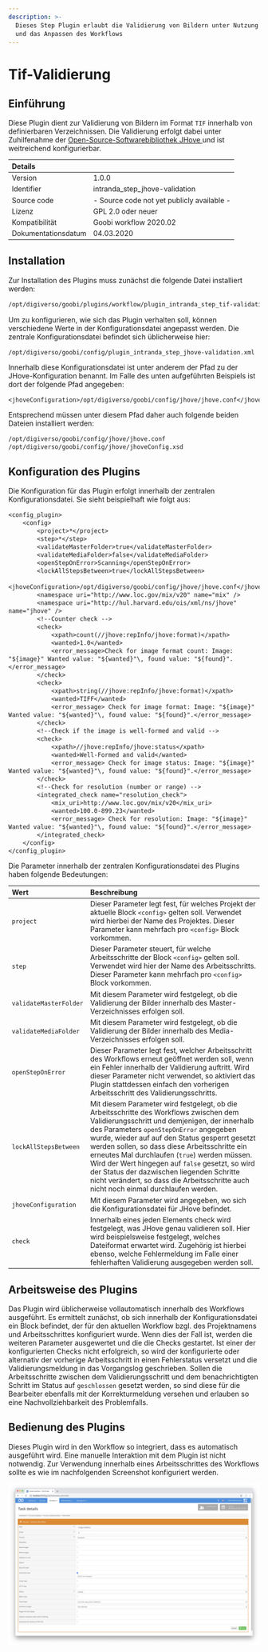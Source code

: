 ```yaml
---
description: >-
  Dieses Step Plugin erlaubt die Validierung von Bildern unter Nutzung von JHove
  und das Anpassen des Workflows
---
```


# Tif-Validierung

## Einführung

Diese Plugin dient zur Validierung von Bildern im Format `TIF` innerhalb von definierbaren Verzeichnissen. Die Validierung erfolgt dabei unter Zuhilfenahme der [Open-Source-Softwarebibliothek JHove ](https://jhove.openpreservation.org/)und ist weitreichend konfigurierbar.

| Details |  |
| :--- | :--- |
| Version | 1.0.0 |
| Identifier | intranda\_step\_jhove-validation |
| Source code | - Source code not yet publicly available - |
| Lizenz | GPL 2.0 oder neuer |
| Kompatibilität | Goobi workflow 2020.02 |
| Dokumentationsdatum | 04.03.2020 |

## Installation

Zur Installation des Plugins muss zunächst die folgende Datei installiert werden:

```bash
/opt/digiverso/goobi/plugins/workflow/plugin_intranda_step_tif-validation.jar
```

Um zu konfigurieren, wie sich das Plugin verhalten soll, können verschiedene Werte in der Konfigurationsdatei angepasst werden. Die zentrale Konfigurationsdatei befindet sich üblicherweise hier:

```bash
/opt/digiverso/goobi/config/plugin_intranda_step_jhove-validation.xml
```

Innerhalb diese Konfigurationsdatei ist unter anderem der Pfad zu der JHove-Konfiguration benannt. Im Falle des unten aufgeführten Beispiels ist dort der folgende Pfad angegeben:

```markup
<jhoveConfiguration>/opt/digiverso/goobi/config/jhove/jhove.conf</jhoveConfiguration>
```

Entsprechend müssen unter diesem Pfad daher auch folgende beiden Dateien installiert werden:

```markup
/opt/digiverso/goobi/config/jhove/jhove.conf
/opt/digiverso/goobi/config/jhove/jhoveConfig.xsd
```

## Konfiguration des Plugins

Die Konfiguration für das Plugin erfolgt innerhalb der zentralen Konfigurationsdatei. Sie sieht beispielhaft wie folgt aus:

```markup
<config_plugin>
    <config>
        <project>*</project>
        <step>*</step>
        <validateMasterFolder>true</validateMasterFolder>
        <validateMediaFolder>false</validateMediaFolder>
        <openStepOnError>Scanning</openStepOnError>
        <lockAllStepsBetween>true</lockAllStepsBetween>
        <jhoveConfiguration>/opt/digiverso/goobi/config/jhove/jhove.conf</jhoveConfiguration>
        <namespace uri="http://www.loc.gov/mix/v20" name="mix" />
        <namespace uri="http://hul.harvard.edu/ois/xml/ns/jhove" name="jhove" />
        <!--Counter check -->
        <check>
            <xpath>count(//jhove:repInfo/jhove:format)</xpath>
            <wanted>1.0</wanted>
            <error_message>Check for image format count: Image: "${image}" Wanted value: "${wanted}"\, found value: "${found}".</error_message>
        </check>
        <check>
            <xpath>string(//jhove:repInfo/jhove:format)</xpath>
            <wanted>TIFF</wanted>
            <error_message> Check for image format: Image: "${image}" Wanted value: "${wanted}"\, found value: "${found}".</error_message>
        </check>
        <!--Check if the image is well-formed and valid -->
        <check>
            <xpath>//jhove:repInfo/jhove:status</xpath>
            <wanted>Well-Formed and valid</wanted>
            <error_message> Check for image status: Image: "${image}" Wanted value: "${wanted}"\, found value: "${found}".</error_message>
        </check>
        <!--Check for resolution (number or range) -->
        <integrated_check name="resolution_check">
            <mix_uri>http://www.loc.gov/mix/v20</mix_uri>
            <wanted>100.0-899.23</wanted>
            <error_message> Check for resolution: Image: "${image}" Wanted value: "${wanted}"\, found value: "${found}".</error_message>
        </integrated_check>
    </config>
</config_plugin>
```

Die Parameter innerhalb der zentralen Konfigurationsdatei des Plugins haben folgende Bedeutungen:

| Wert | Beschreibung |
| :--- | :--- |
| `project` | Dieser Parameter legt fest, für welches Projekt der aktuelle Block `<config>` gelten soll. Verwendet wird hierbei der Name des Projektes. Dieser Parameter kann mehrfach pro `<config>` Block vorkommen. |
| `step` | Dieser Parameter steuert, für welche Arbeitsschritte der Block `<config>` gelten soll. Verwendet wird hier der Name des Arbeitsschritts. Dieser Parameter kann mehrfach pro `<config>` Block vorkommen. |
| `validateMasterFolder` | Mit diesem Parameter wird festgelegt, ob die Validierung der Bilder innerhalb des Master-Verzeichnisses erfolgen soll. |
| `validateMediaFolder` | Mit diesem Parameter wird festgelegt, ob die Validierung der Bilder innerhalb des Media-Verzeichnisses erfolgen soll. |
| `openStepOnError` | Dieser Parameter legt fest, welcher Arbeitsschritt des Workflows erneut geöffnet werden soll, wenn ein Fehler innerhalb der Validierung auftritt. Wird dieser Parameter nicht verwendet, so aktiviert das Plugin stattdessen einfach den vorherigen Arbeitsschritt des Validierungsschritts. |
| `lockAllStepsBetween` | Mit diesem Parameter wird festgelegt, ob die Arbeitsschritte des Workflows zwischen dem Validierungsschritt und demjenigen, der innerhalb des Parameters `openStepOnError` angegeben wurde, wieder auf auf den Status gesperrt gesetzt werden sollen, so dass diese Arbeitsschritte ein erneutes Mal durchlaufen \(`true`\) werden müssen. Wird der Wert hingegen auf `false` gesetzt, so wird der Status der dazwischen liegenden Schritte nicht verändert, so dass die Arbeitsschritte auch nicht noch einmal durchlaufen werden. |
| `jhoveConfiguration` | Mit diesem Parameter wird angegeben, wo sich die Konfigurationsdatei für JHove befindet. |
| `check` | Innerhalb eines jeden Elements check wird festgelegt, was JHove genau validieren soll. Hier wird beispielsweise festgelegt, welches Dateiformat erwartet wird. Zugehörig ist hierbei ebenso, welche Fehlermeldung im Falle einer fehlerhaften Validierung ausgegeben werden soll. |

## Arbeitsweise des Plugins

Das Plugin wird üblicherweise vollautomatisch innerhalb des Workflows ausgeführt. Es ermittelt zunächst, ob sich innerhalb der Konfigurationsdatei ein Block befindet, der für den aktuellen Workflow bzgl. des Projektnamens und Arbeitsschrittes konfiguriert wurde. Wenn dies der Fall ist, werden die weiteren Parameter ausgewertet und die die Checks gestartet. Ist einer der konfigurierten Checks nicht erfolgreich, so wird der konfigurierte oder alternativ der vorherige Arbeitsschritt in einen Fehlerstatus versetzt und die Validierungsmeldung in das Vorgangslog geschrieben. Sollen die Arbeitsschritte zwischen dem Validierungsschritt und dem benachrichtigten Schritt im Status auf `geschlossen` gesetzt werden, so sind diese für die Bearbeiter ebenfalls mit der Korrekturmeldung versehen und erlauben so eine Nachvollziehbarkeit des Problemfalls.

## Bedienung des Plugins

Dieses Plugin wird in den Workflow so integriert, dass es automatisch ausgeführt wird. Eine manuelle Interaktion mit dem Plugin ist nicht notwendig. Zur Verwendung innerhalb eines Arbeitsschrittes des Workflows sollte es wie im nachfolgenden Screenshot konfiguriert werden.

![Integration des Plugins in den Workflow](../.gitbook/assets/intranda_step_jhove-validation.png)

